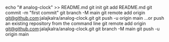 echo "# analog-clock" >> README.md
git init
git add README.md
git commit -m "first commit"
git branch -M main
git remote add origin git@github.com:jalajkalra/analog-clock.git
git push -u origin main
…or push an existing repository from the command line
git remote add origin git@github.com:jalajkalra/analog-clock.git
git branch -M main
git push -u origin main